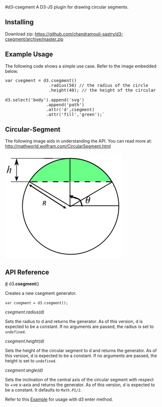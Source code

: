 #d3-csegment
A D3-JS plugin for drawing circular segments.

## Installing
Download zip: https://github.com/chandramouli-sastry/d3-csegment/archive/master.zip

## Example Usage
The following code shows a simple use case. Refer to the image embedded below.
<pre>var csegment = d3.csegment()
                 .radius(50) // the radius of the circle
                 .height(40); // the height of the circular segment
                 
d3.select('body').append('svg')
                .append('path')
                .attr('d',csegment)
                .attr('fill','green');`</pre>
## Circular-Segment
The following image aids in understanding the API. You can read more at: http://mathworld.wolfram.com/CircularSegment.html 

<img src="./cseg_final.PNG"></img>

## API Reference
<a href="#csegment" name="csegment">#</a> d3.<b>csegment</b>()

Creates a new csegment generator.

`var csegment = d3.csegment();`

<i>csegment.radius(d)</i>

Sets the radius to d and returns the generator. As of this version, d is expected to be a constant. If no arguments are passed, the radius is set to `undefined`.

<i>csegment.height(d)</i>

Sets the height of the circular segment to d and returns the generator. As of this version, d is expected to be a constant. If no arguments are passed, the height is set to `undefined`.

<i>csegment.angle(d)</i>

Sets the inclination of the central axis of the circular segment with respect to +ve x-axis and returns the generator. As of this version, d is expected to be a constant. It defaults to `Math.PI/2`. 

Refer to this <a href='https://github.com/chandramouli-sastry/d3-csegment/blob/master/csegment-example.html'>Example</a> for usage with d3 enter method.

